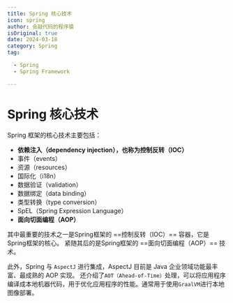 ```yaml
---
title: Spring 核心技术
icon: spring
author: 会敲代码的程序猿
isOriginal: true
date: 2024-03-18
category: Spring
tag:

  - Spring
  - Spring Framework

---
```


# Spring 核心技术

Spring 框架的核心技术主要包括：

* **依赖注入（dependency injection），也称为控制反转（IOC）**
* 事件（events）
* 资源（resources）
* 国际化（i18n）
* 数据验证（validation）
* 数据绑定（data binding）
* 类型转换（type conversion）
* SpEL（Spring Expression Language）
* **面向切面编程（AOP）**

其中最重要的技术之一是Spring框架的 ==控制反转（IOC）== 容器，它是Spring框架的核心。
紧随其后的是Spring框架的 ==面向切面编程（AOP）== 技术。

此外，Spring 与 `AspectJ` 进行集成，AspectJ 目前是 Java 企业领域功能最丰富、最成熟的 AOP 实现。
还介绍了`AOT（Ahead-of-Time）`处理，可以将应用程序编译成本地机器代码，用于优化应用程序的性能。通常用于使用`GraalVM`进行本地图像部署。
